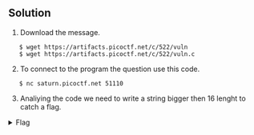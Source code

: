 ## Solution
  1. Download the message.
   ```
      $ wget https://artifacts.picoctf.net/c/522/vuln
      $ wget https://artifacts.picoctf.net/c/522/vuln.c
   ```
  2. To connect to the program the question use this code.
   ```
      $ nc saturn.picoctf.net 51110
   ```
  3. Analiying the code we need to write a string bigger then 16 lenght to catch a flag.
   <details>
       <summary> Flag </summary>
  
         picoCTF{ov3rfl0ws_ar3nt_that_bad_8ba275ff}
  
   </details>
